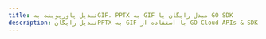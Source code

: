 ---title: تبدیل پاورپوینت بهGIF، PPTX به GIF مبدل رایگان یا GO SDKdescription: تبدیل رایگانPPTX به GIF با استفاده از GO Cloud APIs & SDK. همچنین اسناد Microsoft PowerPoint را در Cloud ایجاد، ویرایش و رندر کنید.---